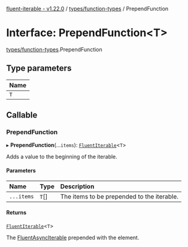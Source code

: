 [fluent-iterable - v1.22.0](../README.md) / [types/function-types](../modules/types_function_types.md) / PrependFunction

# Interface: PrependFunction<T\>

[types/function-types](../modules/types_function_types.md).PrependFunction

## Type parameters

| Name |
| :------ |
| `T` |

## Callable

### PrependFunction

▸ **PrependFunction**(...`items`): [`FluentIterable`](index.FluentIterable.md)<`T`\>

Adds a value to the beginning of the iterable.

#### Parameters

| Name | Type | Description |
| :------ | :------ | :------ |
| `...items` | `T`[] | The items to be prepended to the iterable. |

#### Returns

[`FluentIterable`](index.FluentIterable.md)<`T`\>

The [FluentAsyncIterable](index.FluentAsyncIterable.md) prepended with the element.
